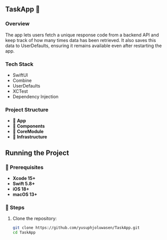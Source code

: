## TaskApp 🚀

### Overview  
The app lets users fetch a unique response code from a backend API and keep track of how many times data has been retrieved. It also saves this data to UserDefaults, ensuring it remains available even after restarting the app.

### Tech Stack  
- SwiftUI  
- Combine
- UserDefaults  
- XCTest  
- Dependency Injection

### Project Structure  
- 📂 **App**  
- 📂 **Components**  
- 📂 **CoreModule**  
- 📂 **Infrastructure**   

## Running the Project  

### 📌 Prerequisites  
- **Xcode 15+**  
- **Swift 5.8+**
- **iOS 18+**  
- **macOS 13+**  

### 📌 Steps  
1. Clone the repository:  
   ```sh
   git clone https://github.com/yusuphjoluwasen/TaskApp.git
   cd TaskApp

